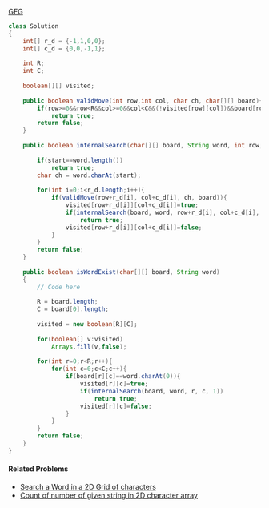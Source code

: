 [GFG](https://practice.geeksforgeeks.org/problems/word-search/1)

```java
class Solution
{
    int[] r_d = {-1,1,0,0};
    int[] c_d = {0,0,-1,1};
    
    int R;
    int C;
    
    boolean[][] visited;
    
    public boolean validMove(int row,int col, char ch, char[][] board){
        if(row>=0&&row<R&&col>=0&&col<C&&(!visited[row][col])&&board[row][col]==ch)
            return true;
        return false;
    }
    
    public boolean internalSearch(char[][] board, String word, int row, int col, int start){
        
        if(start==word.length())
            return true;
        char ch = word.charAt(start);
        
        for(int i=0;i<r_d.length;i++){
            if(validMove(row+r_d[i], col+c_d[i], ch, board)){
                visited[row+r_d[i]][col+c_d[i]]=true;
                if(internalSearch(board, word, row+r_d[i], col+c_d[i], start+1))
                    return true;
                visited[row+r_d[i]][col+c_d[i]]=false;
            }
        }
        return false;
    }
    
    public boolean isWordExist(char[][] board, String word)
    {
        // Code here
        
        R = board.length;
        C = board[0].length;
        
        visited = new boolean[R][C];
        
        for(boolean[] v:visited)
            Arrays.fill(v,false);
        
        for(int r=0;r<R;r++){
            for(int c=0;c<C;c++){
                if(board[r][c]==word.charAt(0)){
                    visited[r][c]=true;
                    if(internalSearch(board, word, r, c, 1))
                        return true;
                    visited[r][c]=false;
                }
            }
        }
        return false;
    }
}
```

#### Related Problems
* [Search a Word in a 2D Grid of characters](https://www.geeksforgeeks.org/search-a-word-in-a-2d-grid-of-characters/)
* [Count of number of given string in 2D character array](https://www.geeksforgeeks.org/find-count-number-given-string-present-2d-character-array/)